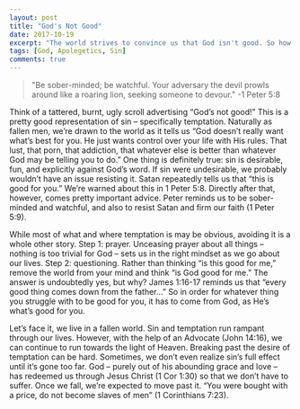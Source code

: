 ```yaml
---
layout: post
title: "God's Not Good"
date: 2017-10-19
excerpt: "The world strives to convince us that God isn't good. So how do we deal with it?"
tags: [God, Apolegetics, Sin]
comments: true
---
```


> "Be sober-minded; be watchful. Your adversary the devil prowls around like a roaring lion, seeking someone to devour."
> -1 Peter 5:8

Think of a tattered, burnt, ugly scroll advertising “God’s not good!” This is a pretty good representation of sin – specifically temptation. Naturally as fallen men, we’re drawn to the world as it tells us “God doesn’t really want what’s best for you. He just wants control over your life with His rules. That lust, that porn, that addiction, that whatever else is better than whatever God may be telling you to do.” One thing is definitely true: sin is desirable, fun, and explicitly against God’s word. If sin were undesirable, we probably wouldn’t have an issue resisting it. Satan repeatedly tells us that “this is good for you.” We’re warned about this in 1 Peter 5:8. Directly after that, however, comes pretty important advice. Peter reminds us to be sober-minded and watchful, and also to resist Satan and firm our faith (1 Peter 5:9).

While most of what and where temptation is may be obvious, avoiding it is a whole other story. Step 1: prayer. Unceasing prayer about all things – nothing is too trivial for God – sets us in the right mindset as we go about our lives. Step 2: questioning. Rather than thinking “is this good for me,” remove the world from your mind and think “is God good for me.” The answer is undoubtedly yes, but why? James 1:16-17 reminds us that “every good thing comes down from the father…” So in order for whatever thing you struggle with to be good for you, it has to come from God, as He’s what’s good for you.

Let’s face it, we live in a fallen world. Sin and temptation run rampant through our lives. However, with the help of an Advocate (John 14:16), we can continue to run towards the light of Heaven. Breaking past the desire of temptation can be hard. Sometimes, we don’t even realize sin’s full effect until it’s gone too far. God – purely out of his abounding grace and love – has redeemed us through Jesus Christ (1 Cor 1:30) so that we don’t have to suffer. Once we fall, we’re expected to move past it. “You were bought with a price, do not become slaves of men” (1 Corinthians 7:23).
